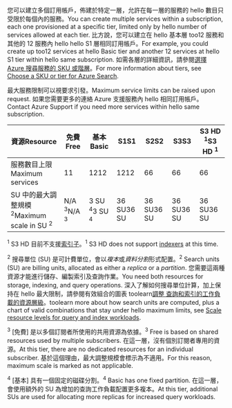 <span data-ttu-id="5bc2c-101">您可以建立多個訂用帳戶，佈建於特定一層，允許在每一層的服務的 hello 數目只受限於每個內的服務。</span><span class="sxs-lookup"><span data-stu-id="5bc2c-101">You can create multiple services within a subscription, each one provisioned at a specific tier, limited only by hello number of services allowed at each tier.</span></span> <span data-ttu-id="5bc2c-102">比方說，您可以建立在 hello 基本層 too12 服務和其他的 12 服務內 hello hello S1 層相同訂用帳戶。</span><span class="sxs-lookup"><span data-stu-id="5bc2c-102">For example, you could create up too12 services at hello Basic tier and another 12 services at hello S1 tier within hello same subscription.</span></span> <span data-ttu-id="5bc2c-103">如需各層的詳細資訊，請參閱[選擇 Azure 搜尋服務的 SKU 或階層](../articles/search/search-sku-tier.md)。</span><span class="sxs-lookup"><span data-stu-id="5bc2c-103">For more information about tiers, see [Choose a SKU or tier for Azure Search](../articles/search/search-sku-tier.md).</span></span>

<span data-ttu-id="5bc2c-104">最大服務限制可以視要求引發。</span><span class="sxs-lookup"><span data-stu-id="5bc2c-104">Maximum service limits can be raised upon request.</span></span> <span data-ttu-id="5bc2c-105">如果您需要更多的連絡 Azure 支援服務內 hello 相同訂用帳戶。</span><span class="sxs-lookup"><span data-stu-id="5bc2c-105">Contact Azure Support if you need more services within hello same subscription.</span></span>

| <span data-ttu-id="5bc2c-106">資源</span><span class="sxs-lookup"><span data-stu-id="5bc2c-106">Resource</span></span> | <span data-ttu-id="5bc2c-107">免費</span><span class="sxs-lookup"><span data-stu-id="5bc2c-107">Free</span></span> | <span data-ttu-id="5bc2c-108">基本</span><span class="sxs-lookup"><span data-stu-id="5bc2c-108">Basic</span></span> | <span data-ttu-id="5bc2c-109">S1</span><span class="sxs-lookup"><span data-stu-id="5bc2c-109">S1</span></span> | <span data-ttu-id="5bc2c-110">S2</span><span class="sxs-lookup"><span data-stu-id="5bc2c-110">S2</span></span> | <span data-ttu-id="5bc2c-111">S3</span><span class="sxs-lookup"><span data-stu-id="5bc2c-111">S3</span></span> | <span data-ttu-id="5bc2c-112">S3 HD <sup>1</sup></span><span class="sxs-lookup"><span data-stu-id="5bc2c-112">S3 HD <sup>1</sup></span></span> |
| --- | --- | --- | --- | --- | --- | --- |
| <span data-ttu-id="5bc2c-113">服務數目上限</span><span class="sxs-lookup"><span data-stu-id="5bc2c-113">Maximum services</span></span> |<span data-ttu-id="5bc2c-114">1</span><span class="sxs-lookup"><span data-stu-id="5bc2c-114">1</span></span> |<span data-ttu-id="5bc2c-115">12</span><span class="sxs-lookup"><span data-stu-id="5bc2c-115">12</span></span> |<span data-ttu-id="5bc2c-116">12</span><span class="sxs-lookup"><span data-stu-id="5bc2c-116">12</span></span> |<span data-ttu-id="5bc2c-117">6</span><span class="sxs-lookup"><span data-stu-id="5bc2c-117">6</span></span> |<span data-ttu-id="5bc2c-118">6</span><span class="sxs-lookup"><span data-stu-id="5bc2c-118">6</span></span> |<span data-ttu-id="5bc2c-119">6</span><span class="sxs-lookup"><span data-stu-id="5bc2c-119">6</span></span> |
| <span data-ttu-id="5bc2c-120">SU 中的最大調整規模 <sup>2</sup></span><span class="sxs-lookup"><span data-stu-id="5bc2c-120">Maximum scale in SU <sup>2</sup></span></span> |<span data-ttu-id="5bc2c-121">N/A <sup>3</sup></span><span class="sxs-lookup"><span data-stu-id="5bc2c-121">N/A <sup>3</sup></span></span> |<span data-ttu-id="5bc2c-122">3 SU <sup>4</sup></span><span class="sxs-lookup"><span data-stu-id="5bc2c-122">3 SU <sup>4</sup></span></span> |<span data-ttu-id="5bc2c-123">36 SU</span><span class="sxs-lookup"><span data-stu-id="5bc2c-123">36 SU</span></span> |<span data-ttu-id="5bc2c-124">36 SU</span><span class="sxs-lookup"><span data-stu-id="5bc2c-124">36 SU</span></span> |<span data-ttu-id="5bc2c-125">36 SU</span><span class="sxs-lookup"><span data-stu-id="5bc2c-125">36 SU</span></span> |<span data-ttu-id="5bc2c-126">36 SU</span><span class="sxs-lookup"><span data-stu-id="5bc2c-126">36 SU</span></span> |

<span data-ttu-id="5bc2c-127"><sup>1</sup> S3 HD 目前不支援[索引子](../articles/search/search-indexer-overview.md)。</span><span class="sxs-lookup"><span data-stu-id="5bc2c-127"><sup>1</sup> S3 HD does not support [indexers](../articles/search/search-indexer-overview.md) at this time.</span></span> 

<span data-ttu-id="5bc2c-128"><sup>2</sup> 搜尋單位 (SU) 是可計費單位，會以*複本*或*資料分割*形式配置。</span><span class="sxs-lookup"><span data-stu-id="5bc2c-128"><sup>2</sup> Search units (SU) are billing units, allocated as either a *replica* or a *partition*.</span></span> <span data-ttu-id="5bc2c-129">您需要這兩種資源才能進行儲存、編製索引及查詢作業。</span><span class="sxs-lookup"><span data-stu-id="5bc2c-129">You need both resources for storage, indexing, and query operations.</span></span> <span data-ttu-id="5bc2c-130">深入了解如何搜尋單位計算，加上保持在 hello 最大限制，請參閱有效組合的圖表 toolearn[調整 查詢和索引的工作負載的資源層級](../articles/search/search-capacity-planning.md)。</span><span class="sxs-lookup"><span data-stu-id="5bc2c-130">toolearn more about how search units are computed, plus a chart of valid combinations that stay under hello maximum limits, see [Scale resource levels for query and index workloads](../articles/search/search-capacity-planning.md).</span></span> 

<span data-ttu-id="5bc2c-131"><sup>3</sup> [免費] 是以多個訂閱者所使用的共用資源為依據。</span><span class="sxs-lookup"><span data-stu-id="5bc2c-131"><sup>3</sup> Free is based on shared resources used by multiple subscribers.</span></span> <span data-ttu-id="5bc2c-132">在這一層，沒有個別訂閱者專用的資源。</span><span class="sxs-lookup"><span data-stu-id="5bc2c-132">At this tier, there are no dedicated resources for an individual subscriber.</span></span> <span data-ttu-id="5bc2c-133">基於這個理由，最大調整規模會標示為不適用。</span><span class="sxs-lookup"><span data-stu-id="5bc2c-133">For this reason, maximum scale is marked as not applicable.</span></span>

<span data-ttu-id="5bc2c-134"><sup>4</sup> [基本] 具有一個固定的磁碟分割。</span><span class="sxs-lookup"><span data-stu-id="5bc2c-134"><sup>4</sup> Basic has one fixed partition.</span></span> <span data-ttu-id="5bc2c-135">在這一層，會使用額外的 SU 為增加的查詢工作負載配置更多複本。</span><span class="sxs-lookup"><span data-stu-id="5bc2c-135">At this tier, additional SUs are used for allocating more replicas for increased query workloads.</span></span>

